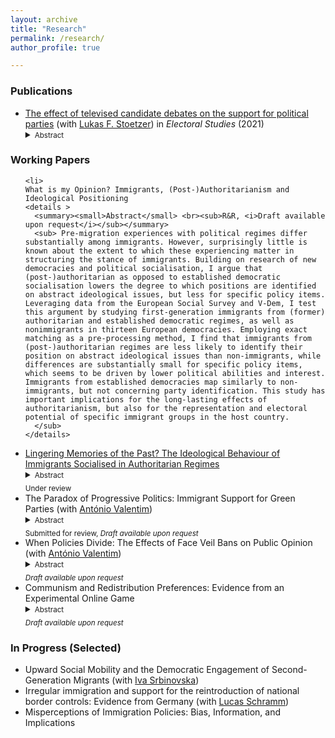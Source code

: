 ```yaml
---
layout: archive
title: "Research"
permalink: /research/
author_profile: true

---
```



### Publications

<ul>
  <li> 
  <a href="https://doi.org/10.1016/j.electstud.2020.102243"> The effect of televised candidate debates on the support for political parties</a>
    (with <a href="https://www.lukas-stoetzer.org/"> Lukas F. Stoetzer</a>) in <i>Electoral Studies</i> (2021) 
    <details>
   <summary><small>Abstract</small></summary>
      <sub> During campaigns for legislative elections, a large portion of the general public follows televised debates between the front-running candidates. How can the candidates use the public interest in the debates to increase the support for their party? In this article, we argue that especially challenger candidates can improve the public perception of their valence qualities, such as personal integrity, leadership, and competence, and can - as a result - raise the support of their party. We expect that the perceived policy stances of the candidates matter less. Building on televised debate experiments during the German Federal Elections of 2009 and 2013, we analyse the effect of the debates on party vote and in how far this relationship is mediated by changes in valence and policy evaluations of the candidates. Results show that changes of candidate valence, but not changes in policy perceptions, of the social-democratic front-running candidates mediate the vote intention for the party. Respondents who perceived the candidates more competent, empathetic and have integrity as a result of the debate are more likely to vote for the candidate's party. Our analysis further reveals, however, that this valence effect is not long-lasting and does not carry-over to vote intention briefly before the election.
      </sub>
    </details>
  </li>
</ul>



### Working Papers
<ul>

    <li> 
    What is my Opinion? Immigrants, (Post-)Authoritarianism and Ideological Positioning 
    <details >
      <summary><small>Abstract</small> <br><sub>R&R, <i>Draft available upon request</i></sub></summary>
      <sub> Pre-migration experiences with political regimes differ substantially among immigrants. However, surprisingly little is known about the extent to which these experiencing matter in structuring the stance of immigrants. Building on research of new democracies and political socialisation, I argue that (post-)authoritarian as opposed to established democratic socialisation lowers the degree to which positions are identified on abstract ideological issues, but less for specific policy items. Leveraging data from the European Social Survey and V-Dem, I test this argument by studying first-generation immigrants from (former) authoritarian and established democratic regimes, as well as nonimmigrants in thirteen European democracies. Employing exact matching as a pre-processing method, I find that immigrants from (post-)authoritarian regimes are less likely to identify their position on abstract ideological issues than non-immigrants, while differences are substantially small for specific policy items, which seems to be driven by lower political abilities and interest. Immigrants from established democracies map similarly to non-immigrants, but not concerning party identification. This study has important implications for the long-lasting effects of authoritarianism, but also for the representation and electoral potential of specific immigrant groups in the host country.
      </sub>
    </details>
  </li>
  
  <li> 
   <a href="https://doi.org/10.31219/osf.io/vyfcm"> Lingering Memories of the Past? The Ideological Behaviour of Immigrants Socialised in Authoritarian Regimes</a> 

  <details >
 <summary><small>Abstract</small><br><sub>Under review</sub></summary>
  <sub>How does the political socialisation in authoritarian regimes affect the political behaviour of immigrants in democracies? The political past of immigrants is often overlooked when assessing their behaviour, although experiences with politics can differ substantially. In this paper, I argue that immigrants socialised in left-wing authoritarian regimes avoid the political left and support right of centre parties, while immigrants socialised in right-wing authoritarian regimes do not translate anti-right biases into host country politics. Using the German Socio-Economic Panel and V-Dem while applying Coarsened Exact Matching (CEM), I find a bias against the political left for immigrants socialised in left-wing authoritarian regimes compared to their democratic counterparts. Immigrants socialised in right-wing authoritarian regimes also express a bias against the political left, but only if the country has a longer communist past, otherwise no substantial differences appear. These results have important implications for how authoritarianism shapes political behaviour in a different context.</sub> 
</details></li>




 <li> 
    The Paradox of Progressive Politics: Immigrant Support for Green Parties (with <a href="https://antoniovalentim.github.io/"> António Valentim</a>) 
    <details >
     <summary><small>Abstract</small> <br><sub>Submitted for review, <i>Draft available upon request</i></sub></summary>
      <sub> Progressive parties often advocate pro-immigration policies but do not attract equal support from all immigrant groups. Why is this the case? This study examines immigrant behavior and their support for Green parties, a key progressive party family in Western Europe. Our findings reveal that immigrants from established democracies are more likely to support Green parties compared to those from (post-)authoritarian regimes. We attribute this disparity to socialization: Individuals from established democracies, where post-materialist values and environmental politics are more prominent, are more attuned to green issues. This heightened salience influences their political preferences after migration. Using entropy balancing on cross-national European surveys, we identify such a Green support gap and provide evidence for our proposed mechanism. These results inform debates on how cultural norms travel across political contexts and the socialization effects of political institutions. </sub>
    </details>
  </li>

  <li> 
    When Policies Divide: The Effects of Face Veil Bans on Public Opinion (with <a href="https://antoniovalentim.github.io/"> António Valentim</a>) 
    <details >
  <summary><small>Abstract</small> <br><sub><i>Draft available upon request</i></sub></summary>
      <sub> Do voters react to policies targeting ethnic minorities? Governments in Western democracies have recently taken restrictive stances on migration and the integration of minorities. While most recent research on integration has focused on the consequences of intergroup contact, less is known about how voters react to these policies. We address this gap by studying how policies targeting ethnic minorities influence the electorate’s attitudes and behaviour. We argue that policies can signal who is considered a member of a polity and, thus, normalise more extreme antiimmigration and - integration positions. Studying the face veil ban in Ticino, Switzerland, we find that the adoption of the policy increased anti-migration and - integration voting. Using individual-level data, we find that the ban also increased negative attitudes towards Islam - the target of the policy. This has implications for how policies affect attitudes and behaviours towards minorities as well as for the cohesiveness of multicultural societies. </sub>
    </details>
  </li>

  <li> 
     Communism and Redistribution Preferences: Evidence from an Experimental Online Game  
    <details >
          <summary><small>Abstract</small> <br><sub><i>Draft available upon request</i></sub></summary>
      <sub> Under what circumstances do negative portrayals of communism lead to a backlash against redistribution? Building on literature of authoritarian legacies, I suggest that negatively depicting an authoritarian regime can affect
policy preferences that are related to the authoritarian ideology. Hence, I hypothesise that priming participants with negative statements on the German Democratic Republic (GDR) should lower their support for redistribution, particularly if they are subject to redistribution. Employing a novel experimental game in Germany, I find that the negative primes of the GDR do, however, not generally decrease support for redistribution and their effect is also not conditioned on experiencing high levels of redistribution. Exploratory analyses reveal, however, that the effect of the prime was concealed. Priming participants on the GDR lowers support for redistribution only among participants who were outperformed, but not among those who were outperforming their opponents in the games. This study has not only implications for the field of authoritarian legacies and redistribution preferences, but also provides a novel attitudinal and behavioural approach to experimentally measure preferences.
      </sub>
    </details>
  </li>
</ul>

### In Progress (Selected)
<ul>
<li>
  Upward Social Mobility and the Democratic Engagement of Second-Generation Migrants (with <a href="https://www.ipz.uzh.ch/en/people/employees/isrbin.html"> Iva Srbinovska</a>)

</li>

<li>
  Irregular immigration and support for the reintroduction of national border controls: Evidence from Germany (with <a href="https://lucas-schramm.eu/"> Lucas Schramm</a>)

</li>

<li>
 Misperceptions of Immigration Policies: Bias, Information, and Implications

</li>

</ul>
